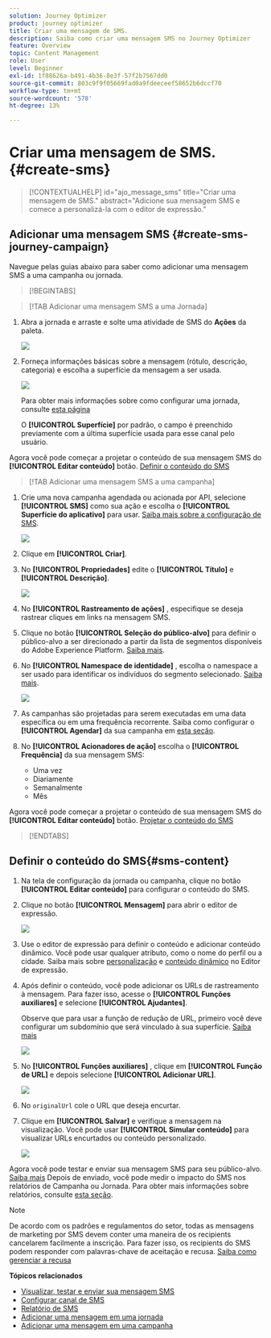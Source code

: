 ```yaml
---
solution: Journey Optimizer
product: journey optimizer
title: Criar uma mensagem de SMS.
description: Saiba como criar uma mensagem SMS no Journey Optimizer
feature: Overview
topic: Content Management
role: User
level: Beginner
exl-id: 1f88626a-b491-4b36-8e3f-57f2b7567dd0
source-git-commit: 803c9f9f05669fad0a9fdeeceef58652b6dccf70
workflow-type: tm+mt
source-wordcount: '578'
ht-degree: 13%

---
```


# Criar uma mensagem de SMS. {#create-sms}

>[!CONTEXTUALHELP]
>id="ajo_message_sms"
>title="Criar uma mensagem de SMS."
>abstract="Adicione sua mensagem SMS e comece a personalizá-la com o editor de expressão."

## Adicionar uma mensagem SMS {#create-sms-journey-campaign}

Navegue pelas guias abaixo para saber como adicionar uma mensagem SMS a uma campanha ou jornada.

>[!BEGINTABS]

>[!TAB Adicionar uma mensagem SMS a uma Jornada]

1. Abra a jornada e arraste e solte uma atividade de SMS do **Ações** da paleta.

   ![](assets/sms_create_1.png)

1. Forneça informações básicas sobre a mensagem (rótulo, descrição, categoria) e escolha a superfície da mensagem a ser usada.

   ![](assets/sms_create_2.png)

   Para obter mais informações sobre como configurar uma jornada, consulte [esta página](../building-journeys/journey-gs.md)

   O **[!UICONTROL Superfície]** por padrão, o campo é preenchido previamente com a última superfície usada para esse canal pelo usuário.

Agora você pode começar a projetar o conteúdo de sua mensagem SMS do **[!UICONTROL Editar conteúdo]** botão. [Definir o conteúdo do SMS](#sms-content)

>[!TAB Adicionar uma mensagem SMS a uma campanha]

1. Crie uma nova campanha agendada ou acionada por API, selecione **[!UICONTROL SMS]** como sua ação e escolha o **[!UICONTROL Superfície do aplicativo]** para usar. [Saiba mais sobre a configuração de SMS](sms-configuration.md).

   ![](assets/sms_create_3.png)

1. Clique em **[!UICONTROL Criar]**.

1. No **[!UICONTROL Propriedades]** edite o **[!UICONTROL Título]** e **[!UICONTROL Descrição]**.

   ![](assets/sms_create_4.png)

1. No **[!UICONTROL Rastreamento de ações]** , especifique se deseja rastrear cliques em links na mensagem SMS.

1. Clique no botão **[!UICONTROL Seleção do público-alvo]** para definir o público-alvo a ser direcionado a partir da lista de segmentos disponíveis do Adobe Experience Platform. [Saiba mais](../segment/about-segments.md).

1. No **[!UICONTROL Namespace de identidade]** , escolha o namespace a ser usado para identificar os indivíduos do segmento selecionado. [Saiba mais](../event/about-creating.md#select-the-namespace).

   ![](assets/sms_create_5.png)

1. As campanhas são projetadas para serem executadas em uma data específica ou em uma frequência recorrente. Saiba como configurar o **[!UICONTROL Agendar]** da sua campanha em [esta seção](../campaigns/create-campaign.md#schedule).

1. No **[!UICONTROL Acionadores de ação]** escolha o **[!UICONTROL Frequência]** da sua mensagem SMS:

   * Uma vez
   * Diariamente
   * Semanalmente
   * Mês

Agora você pode começar a projetar o conteúdo de sua mensagem SMS do **[!UICONTROL Editar conteúdo]** botão. [Projetar o conteúdo do SMS](#sms-content)

>[!ENDTABS]

## Definir o conteúdo do SMS{#sms-content}

1. Na tela de configuração da jornada ou campanha, clique no botão **[!UICONTROL Editar conteúdo]** para configurar o conteúdo do SMS.

1. Clique no botão **[!UICONTROL Mensagem]** para abrir o editor de expressão.

   ![](assets/sms-content.png)

1. Use o editor de expressão para definir o conteúdo e adicionar conteúdo dinâmico. Você pode usar qualquer atributo, como o nome do perfil ou a cidade. Saiba mais sobre [personalização](../personalization/personalize.md) e [conteúdo dinâmico](../personalization/get-started-dynamic-content.md) no Editor de expressão.

1. Após definir o conteúdo, você pode adicionar os URLs de rastreamento à mensagem. Para fazer isso, acesse o **[!UICONTROL Funções auxiliares]** e selecione **[!UICONTROL Ajudantes]**.

   Observe que para usar a função de redução de URL, primeiro você deve configurar um subdomínio que será vinculado à sua superfície. [Saiba mais](sms-subdomains.md)

   ![](assets/sms_tracking_1.png)

1. No **[!UICONTROL Funções auxiliares]** , clique em **[!UICONTROL Função de URL]** e depois selecione **[!UICONTROL Adicionar URL]**.

   ![](assets/sms_tracking_2.png)

1. No `originalUrl` cole o URL que deseja encurtar.

1. Clique em **[!UICONTROL Salvar]** e verifique a mensagem na visualização. Você pode usar **[!UICONTROL Simular conteúdo]** para visualizar URLs encurtados ou conteúdo personalizado.

   ![](assets/sms-content-preview.png)

Agora você pode testar e enviar sua mensagem SMS para seu público-alvo. [Saiba mais](send-sms.md)
Depois de enviado, você pode medir o impacto do SMS nos relatórios de Campanha ou Jornada. Para obter mais informações sobre relatórios, consulte [esta seção](../reports/campaign-global-report.md#sms-tab).

>[!NOTE]
>
>De acordo com os padrões e regulamentos do setor, todas as mensagens de marketing por SMS devem conter uma maneira de os recipients cancelarem facilmente a inscrição. Para fazer isso, os recipients do SMS podem responder com palavras-chave de aceitação e recusa. [Saiba como gerenciar a recusa](../privacy/opt-out.md#sms-opt-out-management-sms-opt-out-management)

**Tópicos relacionados**

* [Visualizar, testar e enviar sua mensagem SMS](send-sms.md)
* [Configurar canal de SMS](sms-configuration.md)
* [Relatório de SMS](../reports/journey-global-report.md#sms-global)
* [Adicionar uma mensagem em uma jornada](../building-journeys/journeys-message.md)
* [Adicionar uma mensagem em uma campanha](../campaigns/create-campaign.md)
